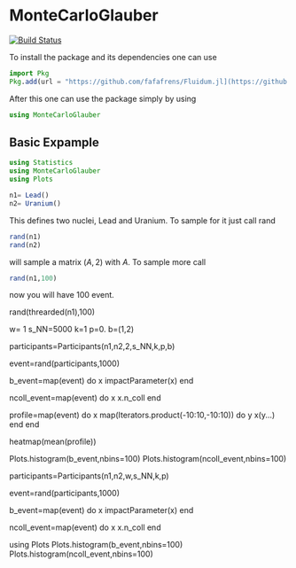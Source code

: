 # MonteCarloGlauber

[![Build Status](https://github.com/AndreasKirchner/MonteCarloGlauber.jl/actions/workflows/CI.yml/badge.svg?branch=master)](https://github.com/AndreasKirchner/MonteCarloGlauber.jl/actions/workflows/CI.yml?query=branch%3Amaster)

To install the package and its dependencies one can use 
```julia
import Pkg
Pkg.add(url = "https://github.com/fafafrens/Fluidum.jl](https://github.com/AndreasKirchner/MonteCarloGlauber.jl")
```
After this one can use the package simply by using 
```julia
using MonteCarloGlauber
```

## Basic Expample 
```julia
using Statistics
using MonteCarloGlauber
using Plots

n1= Lead()
n2= Uranium()
```
This defines two nuclei, Lead and Uranium. To sample for it just call rand 
```julia
rand(n1)
rand(n2)
```
will sample a matrix $(A,2)$ with $A$. 
To sample more call
```julia
rand(n1,100)
```
now you will have 100 event. 

rand(threarded(n1),100)

w= 1
s_NN=5000
k=1
p=0.
b=(1,2)

participants=Participants(n1,n2,2,s_NN,k,p,b)

event=rand(participants,1000)

b_event=map(event) do x
    impactParameter(x) 
end 

ncoll_event=map(event) do x
    x.n_coll
end

profile=map(event)   do x 
    map(Iterators.product(-10:10,-10:10)) do y
        x(y...)
    end
end 

heatmap(mean(profile))


Plots.histogram(b_event,nbins=100)
Plots.histogram(ncoll_event,nbins=100)


participants=Participants(n1,n2,w,s_NN,k,p)

event=rand(participants,1000)

b_event=map(event) do x
    impactParameter(x) 
end 

ncoll_event=map(event) do x
    x.n_coll
end 

using Plots
Plots.histogram(b_event,nbins=100)
Plots.histogram(ncoll_event,nbins=100)

